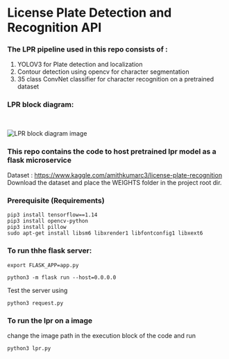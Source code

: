 <h1>  License Plate Detection and Recognition API  </h1>
  <h3>  The LPR pipeline used in this repo consists of : </h3>
  
  1.  YOLOV3 for Plate detection and localization<br>
  2.  Contour detection using opencv for character segmentation<br>
  3.  35 class ConvNet classifier for character recognition on a pretrained dataset<br>  
 
 <h3>LPR block diagram: </h3> <br>
 
 ![LPR block diagram image](https://github.com/amithkumarc3/lpr-flask-api/blob/master/nprblockDiagram.png)
 <h3>
  This repo contains the code to host pretrained lpr model as a flask microservice
</h3>

Dataset : https://www.kaggle.com/amithkumarc3/license-plate-recognition <br>
Download the dataset and place the WEIGHTS folder in the project root dir.

<h3>Prerequisite (Requirements) </h3>

```
pip3 install tensorflow==1.14
pip3 install opencv-python
pip3 install pillow 
sudo apt-get install libsm6 libxrender1 libfontconfig1 libxext6 

```
<h3>To run thhe flask server:</h3>

```
export FLASK_APP=app.py

python3 -m flask run --host=0.0.0.0
```

Test the server using 
```
python3 request.py
```

<h3>To run the lpr on a image</h3>
change the image path in the execution block of the code and run <br>

```
python3 lpr.py
```
